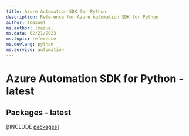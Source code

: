```yaml
---
title: Azure Automation SDK for Python
description: Reference for Azure Automation SDK for Python
author: lmazuel
ms.author: lmazuel
ms.data: 02/21/2023
ms.topic: reference
ms.devlang: python
ms.service: automation
---
```

# Azure Automation SDK for Python - latest
## Packages - latest
[!INCLUDE [packages](automation-index.md)]
